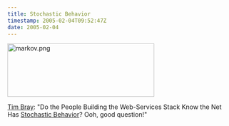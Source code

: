 ```yaml
---
title: Stochastic Behavior
timestamp: 2005-02-04T09:52:47Z
date: 2005-02-04
---
```


<a href='http://en.wikipedia.org/wiki/Markov_property'><img alt="markov.png" src="http://blog.whatfettle.com/archives/markov.png" width="329" height="120" border="0" /></a>

<a href='http://www.tbray.org/ongoing/When/200x/2005/02/03/Analysts'>Tim Bray</a>: "Do the People Building the Web-Services Stack Know the Net Has <a href='http://en.wikipedia.org/wiki/Stochastic'>Stochastic Behavior</a>? Ooh, good question!"